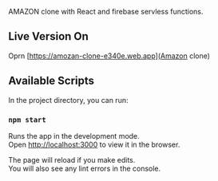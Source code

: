 AMAZON clone with React and firebase servless functions.

## Live Version On
Oprn [https://amozan-clone-e340e.web.app](Amazon clone)

## Available Scripts

In the project directory, you can run:

### `npm start`

Runs the app in the development mode.<br />
Open [http://localhost:3000](http://localhost:3000) to view it in the browser.

The page will reload if you make edits.<br />
You will also see any lint errors in the console.
